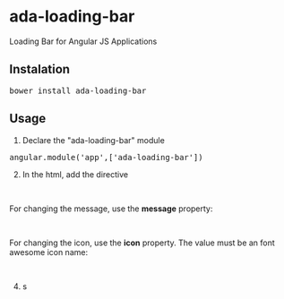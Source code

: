 # ada-loading-bar
Loading Bar for Angular JS Applications

## Instalation

<pre>
bower install ada-loading-bar
</pre>

## Usage

1. Declare the "ada-loading-bar" module
<pre>
angular.module('app',['ada-loading-bar'])
</pre>
2. In the html, add the directive

<pre>
<loading/>
</pre>

For changing the message, use the <b>message</b> property:
<pre>
<loading message="New Loading Message..."/>
</pre>

For changing the icon, use the <b>icon</b> property. The value must be an font awesome icon name:
<pre>
<loading message="New Loading Message..." icon="fa-spinner"/>
</pre>

4. s


